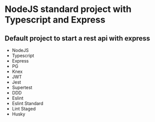 # NodeJS standard project with Typescript and Express

## Default project to start a rest api with express

* NodeJS
* Typescript
* Express
* PG
* Knex
* JWT
* Jest
* Supertest
* DDD
* Eslint
* Eslint Standard
* Lint Staged
* Husky
